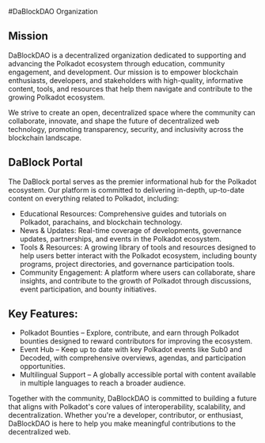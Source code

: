 #DaBlockDAO Organization

## Mission
DaBlockDAO is a decentralized organization dedicated to supporting and advancing the Polkadot ecosystem through education, community engagement, and development. Our mission is to empower blockchain enthusiasts, developers, and stakeholders with high-quality, informative content, tools, and resources that help them navigate and contribute to the growing Polkadot ecosystem.

We strive to create an open, decentralized space where the community can collaborate, innovate, and shape the future of decentralized web technology, promoting transparency, security, and inclusivity across the blockchain landscape.

## DaBlock Portal
The DaBlock portal serves as the premier informational hub for the Polkadot ecosystem. Our platform is committed to delivering in-depth, up-to-date content on everything related to Polkadot, including:

- Educational Resources: Comprehensive guides and tutorials on Polkadot, parachains, and blockchain technology.
- News & Updates: Real-time coverage of developments, governance updates, partnerships, and events in the Polkadot ecosystem.
- Tools & Resources: A growing library of tools and resources designed to help users better interact with the Polkadot ecosystem, including bounty programs, project directories, and governance participation tools.
- Community Engagement: A platform where users can collaborate, share insights, and contribute to the growth of Polkadot through discussions, event participation, and bounty initiatives.

## Key Features:
- Polkadot Bounties – Explore, contribute, and earn through Polkadot bounties designed to reward contributors for improving the ecosystem.
- Event Hub – Keep up to date with key Polkadot events like Sub0 and Decoded, with comprehensive overviews, agendas, and participation opportunities.
- Multilingual Support – A globally accessible portal with content available in multiple languages to reach a broader audience.

Together with the community, DaBlockDAO is committed to building a future that aligns with Polkadot's core values of interoperability, scalability, and decentralization. Whether you're a developer, contributor, or enthusiast, DaBlockDAO is here to help you make meaningful contributions to the decentralized web.

